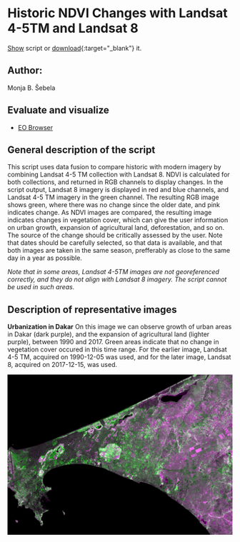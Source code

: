 # Historic NDVI Changes with Landsat 4-5TM and Landsat 8
  
<a href="#" id='togglescript'>Show</a> script or [download](script.js){:target="_blank"} it.  
<div id='script_view' style="display:none">  
{% highlight javascript %}  
{% include_relative script.js %}  
{% endhighlight %}  
</div>  

## Author: 
Monja B. Šebela
  
## Evaluate and visualize  
 - [EO Browser](https://sentinelshare.page.link/4WrR)
  
## General description of the script  
  
This script uses data fusion to compare historic with modern imagery by combining Landsat 4-5 TM collection with Landsat 8. NDVI is calculated for both collections, and returned in RGB channels to display changes. In the script output, Landsat 8 imagery is displayed in red and blue channels, and Landsat 4-5 TM imagery in the green channel. The resulting RGB image shows green, where there was no change since the older date, and pink indicates change. As NDVI images are compared, the resulting image indicates changes in vegetation cover, which can give the user information on urban growth, expansion of agricultural land, deforestation, and so on. The source of the change should be critically assessed by the user. Note that dates should be carefully selected, so that data is available, and that both images are taken in the same season, prefferably as close to the same day in a year as possible. 

_Note that in some areas, Landsat 4-5TM images are not georeferenced correctly, and they do not align with Landsat 8 imagery. The script cannot be used in such areas._

## Description of representative images  
  
**Urbanization in Dakar**
On this image we can observe growth of urban areas in Dakar (dark purple), and the expansion of agricultural land (lighter purple), between 1990 and 2017. Green areas indicate that no change in vegetation cover occured in this time range. For the earlier image, Landsat 4-5 TM, acquired on 1990-12-05 was used, and for the later image, Landsat 8, acquired on 2017-12-15, was used.  

![Dakar](fig/fig1.png) 
